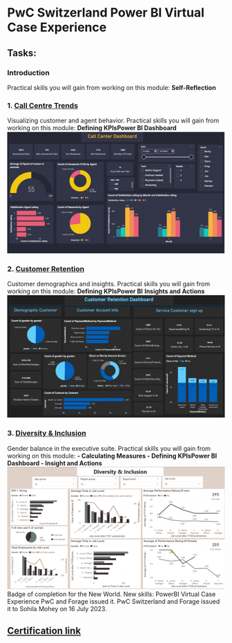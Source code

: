 # PwC Switzerland Power BI Virtual Case Experience
## Tasks:
### Introduction
Practical skills you will gain from working on this module: 
      <b>Self-Reflection</b>

### 1. [Call Centre Trends](https://github.com/sohilamohey/Power-BI-Projects/tree/main/PWC%20Power%20BI%20Vitrual%20Internship/01%20Call%20Center%20Dashboard)
Visualizing customer and agent behavior.
Practical skills you will gain from working on this module:
      <b>Defining KPIsPower BI Dashboard</b>
![logo](https://github.com/sohilamohey/Power-BI-Projects/blob/main/PWC%20Power%20BI%20Vitrual%20Internship/01%20Call%20Center%20Dashboard/01%20Call%20Center%20Dashboard.png)
### 2. [Customer Retention](https://github.com/sohilamohey/Power-BI-Projects/tree/main/PWC%20Power%20BI%20Vitrual%20Internship/02%20Customer%20Retention)
Customer demographics and insights.
Practical skills you will gain from working on this module:
      <b>Defining KPIsPower BI</b>
      <b>Insights and Actions</b>
![logo](https://github.com/sohilamohey/Power-BI-Projects/blob/main/PWC%20Power%20BI%20Vitrual%20Internship/02%20Customer%20Retention/Customer%20Retention%20Dashboard.png)
### 3. [Diversity & Inclusion](https://github.com/sohilamohey/Power-BI-Projects/tree/main/PWC%20Power%20BI%20Vitrual%20Internship/03%20Diversity-Inclusion-Dataset)
Gender balance in the executive suite.
Practical skills you will gain from working on this module:
      <b>- Calculating Measures
         - Defining KPIsPower BI Dashboard
         - Insight and Actions  </b>
![logo](https://github.com/sohilamohey/Power-BI-Projects/blob/main/PWC%20Power%20BI%20Vitrual%20Internship/03%20Diversity-Inclusion-Dataset/03%20Diversity-Inclusion-Dashboard.png)
Badge of completion for the New World. New skills: PowerBI Virtual Case Experience
PwC and Forage issued it.
PwC Switzerland and Forage issued it to Sohila Mohey on 16 July 2023.
## [Certification link](https://forage-uploads-prod.s3.amazonaws.com/completion-certificates/PwC%20Switzerland/a87GpgE6tiku7q3gu_PwC%20Switzerland_e2qgeFPYacEmePD6W_1689498450181_completion_certificate.pdf)
